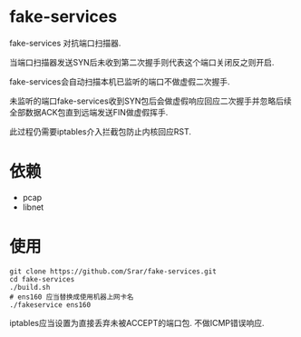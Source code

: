 # fake-services
fake-services 对抗端口扫描器. 

当端口扫描器发送SYN后未收到第二次握手则代表这个端口关闭反之则开启.

fake-services会自动扫描本机已监听的端口不做虚假二次握手.

未监听的端口fake-services收到SYN包后会做虚假响应回应二次握手并忽略后续全部数据ACK包直到远端发送FIN做虚假挥手.

此过程仍需要iptables介入拦截包防止内核回应RST.

# 依赖
* pcap
* libnet

# 使用

```
git clone https://github.com/Srar/fake-services.git
cd fake-services
./build.sh
# ens160 应当替换成使用机器上网卡名
./fakeservice ens160
```
iptables应当设置为直接丢弃未被ACCEPT的端口包. 不做ICMP错误响应.
